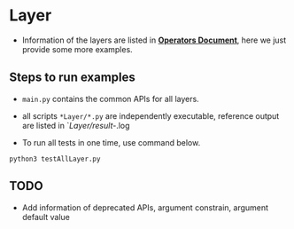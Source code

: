 # Layer

+ Information of the layers are listed in [**Operators Document**](https://docs.nvidia.com/deeplearning/tensorrt/operators/docs/), here we just provide some more examples.

## Steps to run examples

+ `main.py` contains the common APIs for all layers.

+ all scripts `*Layer/*.py` are independently executable, reference output are listed in `*Layer/result-*.log

+ To run all tests in one time, use command below.

```shell
python3 testAllLayer.py
```

## TODO

+ Add information of deprecated APIs, argument constrain, argument default value
